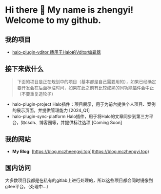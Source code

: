 # Hi there 👋 My name is zhengyi! Welcome to my github.

## 我的项目

- [halo-plugin-vditor 适用于Halo的Vditor编辑器](https://github.com/justice2001/halo-plugin-vditor)

## 接下来做什么

> 下面的项目是正在规划中的项目（基本都是自己需要用的），如果已经确定要开发会在后面标注时间，如果在此之前有比较成熟的同功能插件会中止（不要重复造轮子）

- halo-plugin-project Halo插件：项目展示，用于为前台提供个人项目、案例的展示页面，并提供管理能力 [2024_Q1]
- halo-plugin-sync-platform Halo插件，用于将Halo的文章同步到第三方平台，如csdn、博客园等，并提供标注选项 [Coming Soon]

## 我的网站

- **My Blog**: [https://blog.mczheengyi.top](https://blog.mczhengyi.top)

## 国内访问

大多数项目我都是在私有的gitlab上进行处理的，所以这些项目都会同时镜像到gitee平台。（处理中...）

<!--
**justice2001/justice2001** is a ✨ _special_ ✨ repository because its `README.md` (this file) appears on your GitHub profile.

Here are some ideas to get you started:

- 🔭 I’m currently working on ...
- 🌱 I’m currently learning ...
- 👯 I’m looking to collaborate on ...
- 🤔 I’m looking for help with ...
- 💬 Ask me about ...
- 📫 How to reach me: ...
- 😄 Pronouns: ...
- ⚡ Fun fact: ...
-->
